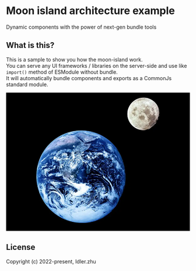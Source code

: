 # Moon island architecture example

Dynamic components with the power of next-gen bundle tools 

## What is this?
This is a sample to show you how the moon-island work.  
You can serve any UI frameworks / libraries on the server-side and use like `import()` method of ESModule without bundle.  
It will automatically bundle components and exports as a CommonJs standard module.  

![](./moon-Planet-Earth-space.webp)

## License

Copyright (c) 2022-present, Idler.zhu
